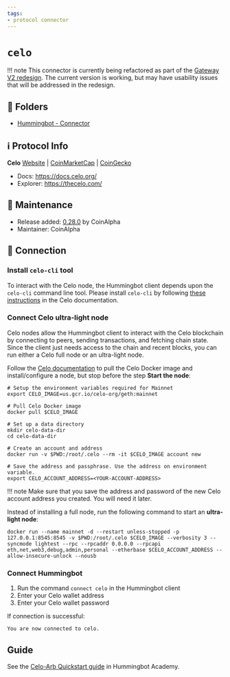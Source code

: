 ```yaml
---
tags:
- protocol connector
---
```


# `celo`

!!! note
    This connector is currently being refactored as part of the [Gateway V2 redesign](/developers/gateway). The current version is working, but may have usability issues that will be addressed in the redesign.

## 📁 Folders

* [Hummingbot - Connector](https://github.com/CoinAlpha/hummingbot/tree/master/hummingbot/connector/other/celo)

## ℹ️ Protocol Info

**Celo** 
[Website](https://celo.org/) | [CoinMarketCap](https://coinmarketcap.com/currencies/celo/) | [CoinGecko](https://www.coingecko.com/en/coins/celo)

* Docs: https://docs.celo.org/
* Explorer: https://thecelo.com/

## 👷 Maintenance

* Release added: [0.28.0](/release-notes/0.28.0/) by CoinAlpha
* Maintainer: CoinAlpha

## 🔑 Connection

### Install `celo-cli` tool

To interact with the Celo node, the Hummingbot client depends upon the `celo-cli` command line tool. Please install `celo-cli` by following [these instructions](https://docs.celo.org/command-line-interface/introduction) in the Celo documentation.

### Connect Celo ultra-light node

Celo nodes allow the Hummingbot client to interact with the Celo blockchain by connecting to peers, sending transactions, and fetching chain state. Since the client just needs access to the chain and recent blocks, you can run either a Celo full node or an ultra-light node.

Follow the [Celo documentation](https://docs.celo.org/getting-started/mainnet/running-a-full-node-in-mainnet) to pull the Celo Docker image and install/configure a node, but stop before the step **Start the node**:

```
# Setup the environment variables required for Mainnet
export CELO_IMAGE=us.gcr.io/celo-org/geth:mainnet

# Pull Celo Docker image
docker pull $CELO_IMAGE

# Set up a data directory
mkdir celo-data-dir
cd celo-data-dir

# Create an account and address
docker run -v $PWD:/root/.celo --rm -it $CELO_IMAGE account new

# Save the address and passphrase. Use the address on environment variable.
export CELO_ACCOUNT_ADDRESS=<YOUR-ACCOUNT-ADDRESS>
```
!!! note
    Make sure that you save the address and password of the new Celo account address you created. You will need it later.

Instead of installing a full node, run the following command to start an **ultra-light node**:

```
docker run --name mainnet -d --restart unless-stopped -p 127.0.0.1:8545:8545 -v $PWD:/root/.celo $CELO_IMAGE --verbosity 3 --syncmode lightest --rpc --rpcaddr 0.0.0.0 --rpcapi eth,net,web3,debug,admin,personal --etherbase $CELO_ACCOUNT_ADDRESS --allow-insecure-unlock --nousb
```

### Connect Hummingbot

1. Run the command `connect celo` in the Hummingbot client
2. Enter your Celo wallet address
3. Enter your Celo wallet password

If connection is successful:
```
You are now connected to celo.
```

## Guide

See the [Celo-Arb Quickstart guide](https://hummingbot.io/academy/celo-arb/) in Hummingbot Academy.
